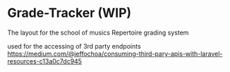# Grade-Tracker (WIP)
The layout for the school of musics Repertoire grading system

used for the accessing of 3rd party endpoints
https://medium.com/@jeffochoa/consuming-third-pary-apis-with-laravel-resources-c13a0c7dc945
